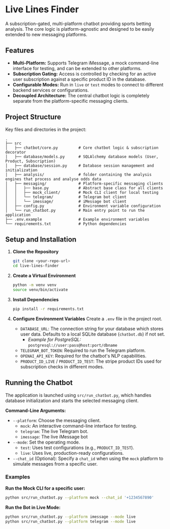 # Live Lines Finder

A subscription-gated, multi-platform chatbot providing sports betting analysis. The core logic is platform-agnostic and designed to be easily extended to new messaging platforms.

## Features

- **Multi-Platform:** Supports Telegram iMessage, a mock command-line interface for testing, and can be extended to other platforms.
- **Subscription Gating:** Access is controlled by checking for an active user subscription against a specific product ID in the database.
- **Configurable Modes:** Run in `live` or `test` modes to connect to different backend services or configurations.
- **Decoupled Architecture:** The central chatbot logic is completely separate from the platform-specific messaging clients.

## Project Structure

Key files and directories in the project:

```
.
├── src
│   ├── chatbot/core.py         # Core chatbot logic & subscription decorator
│   ├── database/models.py      # SQLAlchemy database models (User, Product, Subscription)
│   ├── database/session.py     # Database session management and initialization
│   ├── analysis/               # folder containing the analysis engines that process and analyse odds data 
│   ├── messaging/              # Platform-specific messaging clients
│   │   ├── base.py             # Abstract base class for all clients
│   │   ├── mock_client/        # Mock CLI client for local testing
│   │   └── telegram/           # Telegram bot client
│   │   └── imessage/           # iMessage bot client
│   ├── config.py               # Environment variable configuration
│   └── run_chatbot.py          # Main entry point to run the application
├── .env.example                # Example environment variables
└── requirements.txt            # Python dependencies
```

## Setup and Installation

1.  **Clone the Repository**
    ```bash
    git clone <your-repo-url>
    cd live-lines-finder
    ```

2.  **Create a Virtual Environment**
    ```bash
    python -m venv venv
    source venv/bin/activate
    ```

3.  **Install Dependencies**
    ```bash
    pip install -r requirements.txt
    ```

4.  **Configure Environment Variables**
    Create a `.env` file in the project root.

    -   `DATABASE_URL`: The connection string for your database which stores user data. Defaults to a local SQLite database (`chatbot.db`) if not set.
        -   *Example for PostgreSQL:* `postgresql://user:pass@host:port/dbname`
    -   `TELEGRAM_BOT_TOKEN`: Required to run the Telegram platform.
    -   `OPENAI_API_KEY`: Required for the chatbot's NLP capabilities.
    -   `PRODUCT_ID_LIVE` / `PRODUCT_ID_TEST`: The stripe product IDs used for subscription checks in different modes.

## Running the Chatbot

The application is launched using `src/run_chatbot.py`, which handles database initialization and starts the selected messaging client.

**Command-Line Arguments:**

-   `--platform`: Choose the messaging client.
    -   `mock`: An interactive command-line interface for testing.
    -   `telegram`: The live Telegram bot.
    -   `imessage`: The live iMessage bot
-   `--mode`: Set the operating mode.
    -   `test`: Uses test configurations (e.g., `PRODUCT_ID_TEST`).
    -   `live`: Uses live, production-ready configurations.
-   `--chat_id` (Optional): Specify a `chat_id` when using the `mock` platform to simulate messages from a specific user.

### Examples

**Run the Mock CLI for a specific user:**
```bash
python src/run_chatbot.py --platform mock --chat_id '+1234567890'
```

**Run the Bot in Live Mode:**
```bash
python src/run_chatbot.py --platform imessage --mode live
python src/run_chatbot.py --platform telegram --mode live
```
